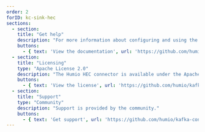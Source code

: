 ```yaml
---
order: 2
forID: kc-sink-hec
sections:
  - section:
    title: "Get help"
    description: "For more information about configuring and using the connector, see the documentation."
    buttons:
      - { text: 'View the documentation', url: 'https://github.com/humio/kafka-connect-hec-sink' }
  - section:
    title: "Licensing"
    type: "Apache License 2.0"
    description: "The Humio HEC connector is available under the Apache License 2.0 license."
    buttons:
      - { text: 'View the license', url: 'https://github.com/humio/kafka-connect-hec-sink/blob/master/LICENSE' }
  - section:
    title: "Support"
    type: "Community"
    description: "Support is provided by the community."
    buttons:
      - { text: 'Get support', url: 'https://github.com/humio/kafka-connect-hec-sink/issues' }
---
```

